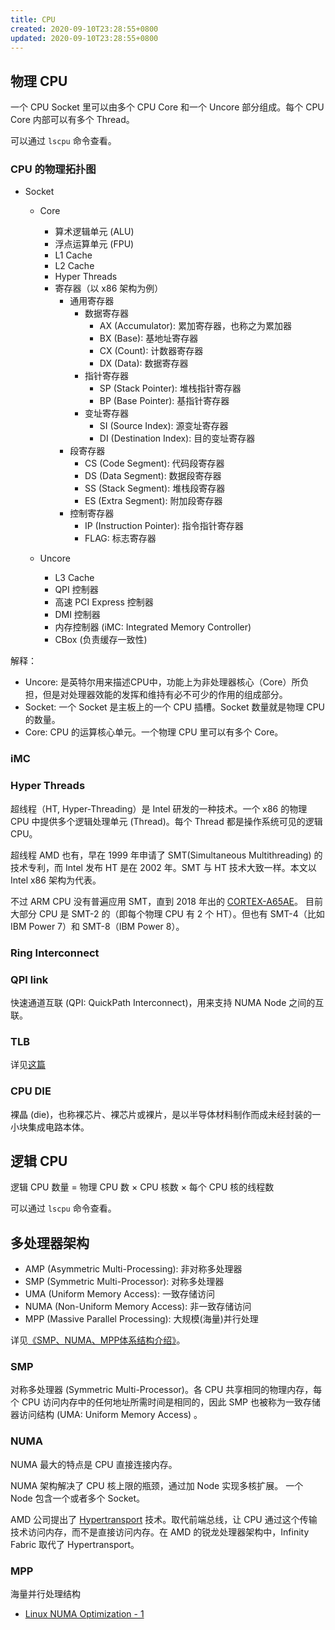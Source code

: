 ```yaml
---
title: CPU
created: 2020-09-10T23:28:55+0800
updated: 2020-09-10T23:28:55+0800
---
```


## 物理 CPU

一个 CPU Socket 里可以由多个 CPU Core 和一个 Uncore 部分组成。每个 CPU Core 内部可以有多个 Thread。

可以通过 `lscpu` 命令查看。

### CPU 的物理拓扑图

- Socket
  - Core
    - 算术逻辑单元 (ALU)
    - 浮点运算单元 (FPU)
    - L1 Cache
    - L2 Cache
    - Hyper Threads
    - 寄存器（以 x86 架构为例）
      - 通用寄存器
        - 数据寄存器
          - AX (Accumulator): 累加寄存器，也称之为累加器
          - BX (Base): 基地址寄存器
          - CX (Count): 计数器寄存器
          - DX (Data): 数据寄存器
        - 指针寄存器
          - SP (Stack Pointer): 堆栈指针寄存器
          - BP (Base Pointer): 基指针寄存器
        - 变址寄存器
          - SI (Source Index): 源变址寄存器
          - DI (Destination Index): 目的变址寄存器
      - 段寄存器
        - CS (Code Segment): 代码段寄存器
        - DS (Data Segment): 数据段寄存器
        - SS (Stack Segment): 堆栈段寄存器
        - ES (Extra Segment): 附加段寄存器
      - 控制寄存器
        - IP (Instruction Pointer): 指令指针寄存器
        - FLAG: 标志寄存器


  - Uncore
    - L3 Cache
    - QPI 控制器
    - 高速 PCI Express 控制器
    - DMI 控制器
    - 内存控制器 (iMC: Integrated Memory Controller)
    - CBox (负责缓存一致性)


解释：

- Uncore: 是英特尔用来描述CPU中，功能上为非处理器核心（Core）所负担，但是对处理器效能的发挥和维持有必不可少的作用的组成部分。
- Socket: 一个 Socket 是主板上的一个 CPU 插槽。Socket 数量就是物理 CPU 的数量。
- Core: CPU 的运算核心单元。一个物理 CPU 里可以有多个 Core。

### iMC

### Hyper Threads

超线程（HT, Hyper-Threading）是 Intel 研发的一种技术。一个 x86 的物理 CPU 中提供多个逻辑处理单元 (Thread)。每个 Thread 都是操作系统可见的逻辑 CPU。

超线程 AMD 也有，早在 1999 年申请了 SMT(Simultaneous Multithreading) 的技术专利，而 Intel 发布 HT 是在 2002 年。SMT 与 HT 技术大致一样。本文以 Intel x86 架构为代表。

不过 ARM CPU 没有普遍应用 SMT，直到 2018 年出的 [CORTEX-A65AE](https://www.arm.com/products/silicon-ip-cpu/cortex-a/cortex-a65ae)。
目前大部分 CPU 是 SMT-2 的（即每个物理 CPU 有 2 个 HT）。但也有 SMT-4（比如 IBM Power 7）和 SMT-8（IBM Power 8）。

### Ring Interconnect

### QPI link

快速通道互联 (QPI: QuickPath Interconnect)，用来支持 NUMA Node 之间的互联。

### TLB

详见[这篇](./TLB.md)

### CPU DIE

裸晶 (die)，也称裸芯片、裸芯片或裸片，是以半导体材料制作而成未经封装的一小块集成电路本体。

## 逻辑 CPU

逻辑 CPU 数量 = 物理 CPU 数 × CPU 核数 × 每个 CPU 核的线程数

可以通过 `lscpu` 命令查看。

## 多处理器架构

- AMP  (Asymmetric Multi-Processing): 非对称多处理器
- SMP  (Symmetric Multi-Processor): 对称多处理器
- UMA  (Uniform Memory Access): 一致存储访问
- NUMA (Non-Uniform Memory Access): 非一致存储访问
- MPP  (Massive Parallel Processing): 大规模(海量)并行处理

详见[《SMP、NUMA、MPP体系结构介绍》](https://www.cnblogs.com/yubo/archive/2010/04/23/1718810.html)。

### SMP

对称多处理器 (Symmetric Multi-Processor)。各 CPU 共享相同的物理内存，每个 CPU 访问内存中的任何地址所需时间是相同的，因此 SMP 也被称为一致存储器访问结构 (UMA: Uniform Memory Access) 。

### NUMA

NUMA 最大的特点是 CPU 直接连接内存。

NUMA 架构解决了 CPU 核上限的瓶颈，通过加 Node 实现多核扩展。
一个 Node 包含一个或者多个 Socket。

AMD 公司提出了 [Hypertransport](https://www.wikiwand.com/zh-cn/HyperTransport) 技术。取代前端总线，让 CPU 通过这个传输技术访问内存，而不是直接访问内存。在 AMD 的锐龙处理器架构中，Infinity Fabric 取代了 Hypertransport。

### MPP

海量并行处理结构

- [Linux NUMA Optimization - 1](http://oliveryang.net/2016/02/linux-numa-optimization-1/)
